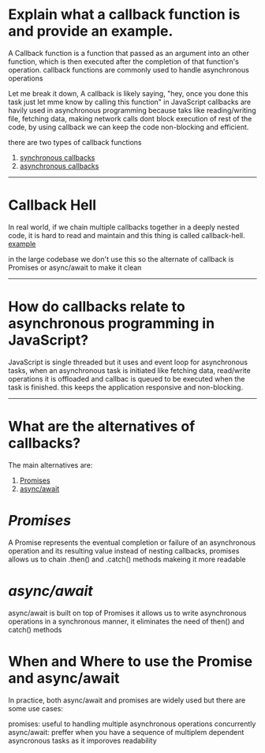 # Explain what a callback function is and provide an example.

A Callback function is a function that passed as an argument into an other function, which is then executed after the completion of that function's operation. callback functions are commonly used to handle asynchronous operations

Let me break it down, A callback is likely saying, "hey, once you done this task just let mme know by calling this function"
in JavaScript callbacks are havily used in asynchronous programming because taks like reading/writing file, fetching data, making network calls dont block execution of rest of the code, by using callback we can keep the code non-blocking and efficient.

there are two types of callback functions

1. [synchronous callbacks](../Code/Module1/d2/callbacks/syncronous-callbacks.js)
2. [asynchronous callbacks](../Code/Module1/d2/callbacks/asyncronous-callbacks.js)

---

# Callback Hell

In real world, if we chain multiple callbacks together in a deeply nested code, it is hard to read and maintain and this thing is called callback-hell. [example](../Code/Module1/d2/callbacks/callback-hell.js)

in the large codebase we don't use this so the alternate of callback is Promises or async/await to make it clean

---

# How do callbacks relate to asynchronous programming in JavaScript?

JavaScript is single threaded but it uses and event loop for asynchronous tasks, when an asynchronous task is initiated like fetching data, read/write operations it is offloaded and callbac is queued to be executed when the task is finished. this keeps the application responsive and non-blocking.

---

# What are the alternatives of callbacks?

The main alternatives are:

1. [Promises](../Code/Module1/d2/promises/promises.js)
2. [async/await](../Code/Module1/d2/async-await/async-await.js)

# _Promises_

A Promise represents the eventual completion or failure of an asynchronous operation and its resulting value
instead of nesting callbacks, promises allows us to chain .then() and .catch() methods makeing it more readable

# _async/await_

async/await is built on top of Promises it allows us to write asynchronous operations in a synchronous manner, it eliminates the need of then() and catch() methods

# When and Where to use the Promise and async/await

In practice, both async/await and promises are widely used but there are some use cases:

promises: useful to handling multiple asynchronous operations concurrently
async/await: preffer when you have a sequence of multiplem dependent asyncronous tasks as it imporoves readability
